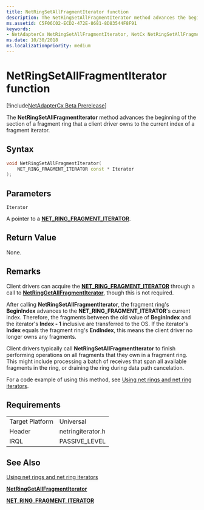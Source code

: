 ```yaml
---
title: NetRingSetAllFragmentIterator function
description: The NetRingSetAllFragmentIterator method advances the beginning of the section of a fragment ring that a client driver owns to the current index of a fragment iterator.
ms.assetid: C5F06C02-ECD2-472E-8681-8D83544F8F91
keywords:
- NetAdapterCx NetRingSetAllFragmentIterator, NetCx NetRingSetAllFragmentIterator
ms.date: 10/30/2018
ms.localizationpriority: medium
---
```


# NetRingSetAllFragmentIterator function

[!include[NetAdapterCx Beta Prerelease](../netcx-beta-prerelease.md)]

The **NetRingSetAllFragmentIterator** method advances the beginning of the section of a fragment ring that a client driver owns to the current index of a fragment iterator.

## Syntax

```cpp
void NetRingSetAllFragmentIterator(
    NET_RING_FRAGMENT_ITERATOR const * Iterator
);
```

## Parameters

`Iterator`

A pointer to a [**NET_RING_FRAGMENT_ITERATOR**](net-ring-fragment-iterator.md).

## Return Value

None.

## Remarks

Client drivers can acquire the [**NET_RING_FRAGMENT_ITERATOR**](net-ring-fragment-iterator.md) through a call to [**NetRingGetAllFragmentIterator**](netringgetallfragmentiterator.md), though this is not required.

After calling **NetRingSetAllFragmentIterator**, the fragment ring's **BeginIndex** advances to the **NET_RING_FRAGMENT_ITERATOR**'s current index. Therefore, the fragments between the old value of **BeginIndex** and the iterator's **Index - 1** inclusive are transferred to the OS. If the iterator's **Index** equals the fragment ring's **EndIndex**, this means the client driver no longer owns any fragments.

Client drivers typically call **NetRingSetAllFragmentIterator** to finish performing operations on all fragments that they own in a fragment ring. This might include processing a batch of receives that span all available fragments in the ring, or draining the ring during data path cancelation.

For a code example of using this method, see [Using net rings and net ring iterators](using-net-rings-and-net-ring-iterators.md).

## Requirements

|  |  |
| --- | --- |
| Target Platform | Universal |
| Header | netringiterator.h |
| IRQL | PASSIVE_LEVEL |

## See Also

[Using net rings and net ring iterators](using-net-rings-and-net-ring-iterators.md)

[**NetRingGetAllFragmentIterator**](netringgetallfragmentiterator.md)

[**NET_RING_FRAGMENT_ITERATOR**](net-ring-fragment-iterator.md)